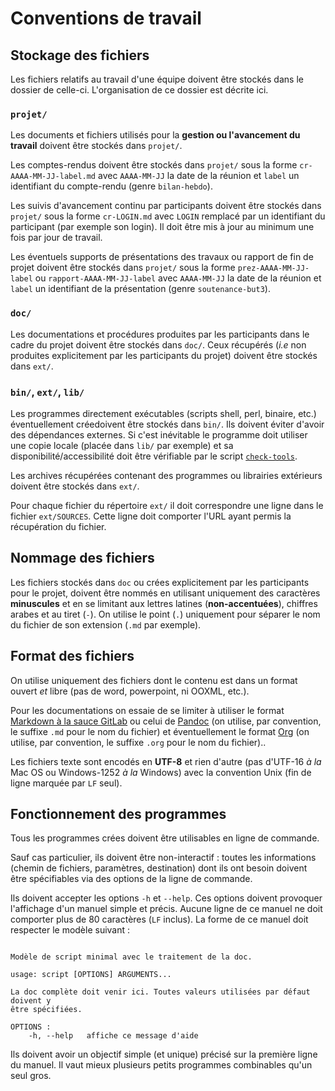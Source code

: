 # Conventions de travail

## Stockage des fichiers

Les fichiers relatifs au travail d'une équipe doivent être stockés
dans le dossier de celle-ci. L'organisation de ce dossier est décrite
ici.

### `projet/` 

Les documents et fichiers utilisés pour la **gestion ou l'avancement
du travail** doivent être stockés dans `projet/`.

Les comptes-rendus doivent être stockés dans `projet/` sous la forme
`cr-AAAA-MM-JJ-label.md` avec `AAAA-MM-JJ` la date de la réunion et
`label` un identifiant du compte-rendu (genre `bilan-hebdo`).

Les suivis d'avancement continu par participants doivent être stockés
dans `projet/` sous la forme `cr-LOGIN.md` avec `LOGIN` remplacé par
un identifiant du participant (par exemple son login). Il doit être
mis à jour au minimum une fois par jour de travail.

Les éventuels supports de présentations des travaux ou rapport de fin
de projet doivent être stockés dans `projet/` sous la forme
`prez-AAAA-MM-JJ-label` ou `rapport-AAAA-MM-JJ-label` avec
`AAAA-MM-JJ` la date de la réunion et `label` un identifiant de la
présentation (genre `soutenance-but3`).

### `doc/`

Les documentations et procédures produites par les participants dans
le cadre du projet doivent être stockés dans `doc/`. Ceux récupérés
(*i.e* non produites explicitement par les participants du projet)
doivent être stockés dans `ext/`.

### `bin/`, `ext/`, `lib/`

Les programmes directement exécutables (scripts shell, perl, binaire,
etc.) éventuellement créedoivent être stockés dans `bin/`. Ils doivent
éviter d'avoir des dépendances externes. Si c'est inévitable le
programme doit utiliser une copie locale (placée dans `lib/` par
exemple) et sa disponibilité/accessibilité doit être vérifiable par le
script [`check-tools`](bin/check-tools).

Les archives récupérées contenant des programmes ou librairies
extérieurs doivent être stockés dans `ext/`.

Pour chaque fichier du répertoire `ext/` il doit correspondre une
ligne dans le fichier `ext/SOURCES`. Cette ligne doit comporter l'URL
ayant permis la récupération du fichier.

## Nommage des fichiers

Les fichiers stockés dans `doc` ou crées explicitement par les
participants pour le projet, doivent être nommés en utilisant
uniquement des caractères **minuscules** et en se limitant aux lettres
latines (**non-accentuées**), chiffres arabes et au tiret (`-`). On
utilise le point (`.`) uniquement pour séparer le nom du fichier de
son extension (`.md` par exemple).

## Format des fichiers

On utilise uniquement des fichiers dont le contenu est dans un format
ouvert *et* libre (pas de word, powerpoint, ni OOXML, etc.).

Pour les documentations on essaie de se limiter à utiliser le format
[Markdown à la sauce GitLab](https://gitlab.com/help/user/markdown.md)
ou celui de [Pandoc](https://pandoc.org/MANUAL.html#pandocs-markdown)
(on utilise, par convention, le suffixe `.md` pour le nom du fichier)
et éventuellement le format [Org](https://orgmode.org) (on utilise,
par convention, le suffixe `.org` pour le nom du fichier)..

Les fichiers texte sont encodés en **UTF-8** et rien d'autre (pas
d'UTF-16 *à la* Mac OS ou Windows-1252 *à la* Windows) avec la
convention Unix (fin de ligne marquée par `LF` seul).

## Fonctionnement des programmes

Tous les programmes crées doivent être utilisables en ligne de
commande.

Sauf cas particulier, ils doivent être non-interactif : toutes les
informations (chemin de fichiers, paramètres, destination) dont ils
ont besoin doivent être spécifiables via des options de la ligne de
commande.

Ils doivent accepter les options `-h` et `--help`. Ces options doivent
provoquer l'affichage d'un manuel simple et précis. Aucune ligne de ce
manuel ne doit comporter plus de 80 caractères (`LF` inclus). La forme
de ce manuel doit respecter le modèle suivant :

~~~

Modèle de script minimal avec le traitement de la doc.

usage: script [OPTIONS] ARGUMENTS...

La doc complète doit venir ici. Toutes valeurs utilisées par défaut doivent y
être spécifiées.

OPTIONS :
    -h, --help   affiche ce message d'aide

~~~

Ils doivent avoir un objectif simple (et unique) précisé sur la
première ligne du manuel. Il vaut mieux plusieurs petits programmes
combinables qu'un seul gros.
